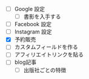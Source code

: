 - [ ] Google 設定
  - [ ] 書影を入手する
- [ ] Facebook 設定
- [ ] Instagram 設定
- [x] 予約販売
- [ ] カスタムフィールドを作る
- [ ] アフィリエイトリンクを貼る
- [ ] blog記事
  - [ ] 出版社ごとの特徴
